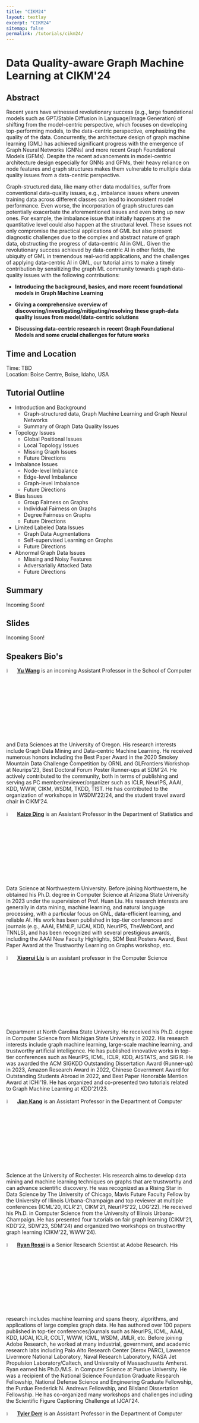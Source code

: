 ```yaml
---
title: "CIKM24"
layout: textlay
excerpt: "CIKM24"
sitemap: false
permalink: /tutorials/cikm24/
---
```


# Data Quality-aware Graph Machine Learning at CIKM'24

## Abstract

Recent years have witnessed revolutionary success (e.g., large foundational models such as GPT/Stable Diffusion in Language/Image Generation) of shifting from the model-centric perspective, which focuses on developing top-performing models, to the data-centric perspective, emphasizing the quality of the data. Concurrently, the architecture design of graph machine learning (GML) has achieved significant progress with the emergence of Graph Neural Networks (GNNs) and more recent Graph Foundational Models (GFMs). Despite the recent advancements in model-centric architecture design especially for GNNs and GFMs, their heavy reliance on node features and graph structures makes them vulnerable to multiple data quality issues from a data-centric perspective. 


Graph-structured data, like many other data modalities, suffer from conventional data-quality issues, e.g., imbalance issues where uneven training data across different classes can lead to inconsistent model performance. Even worse, the incorporation of graph structures can potentially exacerbate the aforementioned issues and even bring up new ones. For example, the imbalance issue that initially happens at the quantitative level could also happen at the structural level. These issues not only compromise the practical applications of GML but also present diagnostic challenges due to the complex and abstract nature of graph data, obstructing the progress of data-centric AI in GML. Given the revolutionary success achieved by data-centric AI in other fields, the ubiquity of GML in tremendous real-world applications, and the challenges of applying data-centric AI in GML, our tutorial aims to make a timely contribution by sensitizing the graph ML community towards graph data-quality issues with the following contributions: 

- **Introducing the background, basics, and more recent foundational models in Graph Machine Learning**

- **Giving a comprehensive overview of discovering/investigating/mitigating/resolving these graph-data quality issues from model/data-centric solutions**
  
- **Discussing data-centric research in recent Graph Foundational Models and some crucial challenges for future works**


## Time and Location
Time: TBD <br>
Location: Boise Centre, Boise, Idaho, USA

## Tutorial Outline

<ul>

  <li>
    Introduction and Background
    <ul>
      <li> Graph-structured data, Graph Machine Learning and Graph Neural Networks</li>
      <li> Summary of Graph Data Quality Issues</li>
    </ul>
  </li>
  
  <li>
    Topology Issues
    <ul>
      <li> Global Positional Issues</li>
      <li> Local Topology Issues</li>
      <li> Missing Graph Issues</li>
      <li> Future Directions</li>
    </ul>
  </li>
  
  <li>
    Imbalance Issues
    <ul>
      <li> Node-level Imbalance</li>
      <li> Edge-level Imbalance</li>
      <li> Graph-level Imbalance</li>
      <li> Future Directions</li>
    </ul>
  </li>
  
  <li>
    Bias Issues
    <ul>
      <li> Group Fairness on Graphs</li>
      <li> Individual Fairness on Graphs</li>
      <li> Degree Fairness on Graphs</li>
      <li> Future Directions</li>
    </ul>
  </li>
  
  <li>
    Limited Labeled Data Issues
    <ul>
      <li> Graph Data Augmentations</li>
      <li> Self-supervised Learning on Graphs</li>
      <li> Future Directions</li>
    </ul>
  </li>

    
  <li>
    Abnormal Graph Data Issues
    <ul>
      <li> Missing and Noisy Features</li>
      <li> Adversarially Attacked Data</li>
      <li> Future Directions</li>
    </ul>
  </li>
  
</ul>

## Summary
Incoming Soon!

## Slides
Incoming Soon!

## Speakers Bio's

<img src="{{ site.url }}{{ site.baseurl }}/images/Yu.png" class="img-responsive" width="5%" />
<b><a href="https://yuwvandy.github.io/">Yu Wang</a></b> is an incoming Assistant Professor in the School of Computer and Data Sciences at the University of Oregon. His research interests include Graph Data Mining and Data-centric Machine Learning. He received numerous honors including the Best Paper Award in the 2020 Smokey Mountain Data Challenge Competition by ORNL and GLFrontiers Workshop at Neurips'23, Best Doctoral Forum Poster Runner-ups at SDM'24. He actively contributed to the community, both in terms of publishing and serving as PC member/reviewer/organizer such as ICLR, NeurIPS, AAAI, KDD, WWW, CIKM, WSDM, TKDD, TIST. He has contributed to the organization of workshops in WSDM'22/24, and the student travel award chair in CIKM'24.
<br>
<br>
<img src="{{ site.url }}{{ site.baseurl }}/images/Kaize.png" class="img-responsive" width="5%" />
<b><a href="https://kaize0409.github.io/">Kaize Ding</a></b> is an Assistant Professor in the Department of Statistics and Data Science at Northwestern University. Before joining Northwestern, he obtained his Ph.D. degree in Computer Science at Arizona State University in 2023 under the supervision of Prof. Huan Liu. His research interests are generally in data mining, machine learning, and natural language processing, with a particular focus on GML, data-efficient learning, and reliable AI. His work has been published in top-tier conferences and journals (e.g., AAAI, EMNLP, IJCAI, KDD, NeurIPS, TheWebConf, and TNNLS), and has been recognized with several prestigious awards, including the AAAI New Faculty Highlights, SDM Best Posters Award, Best Paper Award at the Trustworthy Learning on Graphs workshop, etc.
<br>
<br>
<img src="{{ site.url }}{{ site.baseurl }}/images/Xiaorui.png" class="img-responsive" width="5%" />
<b><a href="https://sites.google.com/ncsu.edu/xiaorui/">Xiaorui Liu</a></b> is an assistant professor in the Computer Science Department at North Carolina State University. He received his Ph.D. degree in Computer Science from Michigan State University in 2022. His research interests include graph machine learning, large-scale machine learning, and trustworthy artificial intelligence. He has published innovative works in top-tier conferences such as NeurIPS, ICML, ICLR, KDD, AISTATS, and SIGIR. He was awarded the ACM SIGKDD Outstanding Dissertation Award (Runner-up) in 2023, Amazon Research Award in 2022, Chinese Government Award for Outstanding Students Abroad in 2022, and Best Paper Honorable Mention Award at ICHI'19. He has organized and co-presented two tutorials related to Graph Machine Learning at KDD'21/23.
<br>
<br>
<img src="{{ site.url }}{{ site.baseurl }}/images/Jian.png" class="img-responsive" width="5%" />
<b><a href="https://jiank2.github.io/">Jian Kang</a></b> is an Assistant Professor in the Department of Computer Science at the University of Rochester. His research aims to develop data mining and machine learning techniques on graphs that are trustworthy and can advance scientific discovery. He was recognized as a Rising Star in Data Science by The University of Chicago, Mavis Future Faculty Fellow by the University of Illinois Urbana-Champaign and top reviewer at multiple conferences (ICML'20, ICLR'21, CIKM'21, NeurIPS'22, LOG'22). He received his Ph.D. in Computer Science from the University of Illinois Urbana-Champaign. He has presented four tutorials on fair graph learning (CIKM'21, KDD'22, SDM'23, SDM'24) and organized two workshops on trustworthy graph learning (CIKM'22, WWW'24).
<br>
<br>
<img src="{{ site.url }}{{ site.baseurl }}/images/Ryan.png" class="img-responsive" width="5%" />
<b><a href="http://ryanrossi.com/">Ryan Rossi</a></b> is a Senior Research Scientist at Adobe Research. His research includes machine learning and spans theory, algorithms, and applications of large complex graph data. He has authored over 100 papers published in top-tier conferences/journals such as NeurIPS, ICML, AAAI, KDD, IJCAI, ICLR, COLT, WWW, ICML, WSDM, JMLR, etc. Before joining Adobe Research, he worked at many industrial, government, and academic research labs including Palo Alto Research Center (Xerox PARC), Lawrence Livermore National Laboratory, Naval Research Laboratory, NASA Jet Propulsion Laboratory/Caltech, and University of Massachusetts Amherst. Ryan earned his Ph.D./M.S. in Computer Science at Purdue University. He was a recipient of the National Science Foundation Graduate Research Fellowship, National Defense Science and Engineering Graduate Fellowship, the Purdue Frederick N. Andrews Fellowship, and Bilsland Dissertation Fellowship. He has co-organized many workshops and challenges including the Scientific Figure Captioning Challenge at IJCAI'24.
<br>
<br>
<img src="{{ site.url }}{{ site.baseurl }}/images/Tyler.png" class="img-responsive" width="5%" />
<b><a href="https://www.TylerDerr.com">Tyler Derr</a></b> is an Assistant Professor in the Department of Computer Science at Vanderbilt University and directs the Network and Data Science (NDS) lab, which conducts research in the areas of data mining and machine learning, with emphasis on (1) social network analysis and recommender systems, (2) deep learning on graphs, (3) responsible and trustworthy AI, and (4) interdisciplinary social good applications. He is actively involved in top conferences in his field, both in terms of publishing and serving as a PC/SPC member, while receiving recognition such as the Best Student Poster Award at SDM’19 and Best Reviewer Awards at ICWSM’19/’21, as well as WSDM’22. He has contributed to the organization of numerous international conferences and workshops, including serving on the organizing committee of KDD (2021-2024), DSAA (2024), and WSDM (2022, 2024), along with co-founding the Machine Learning on Graphs (MLoG) Workshop at WSDM (2022-2024) along with at ICDM (2022-2023). Being passionate about sharing knowledge, he has delivered tutorials on Graph Neural Networks at KDD’20, AAAI’21, and SDM'24. He serves as Associate Editor for four journals including Tsinghua Science and Technology and IEEE Transactions on Big Data. Tyler has received several awards including Vanderbilt's Fall 2020 Teaching Innovation Award from the School of Engineering and the NSF CAREER Award in 2023.
